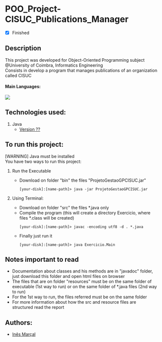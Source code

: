 # POO_Project-CISUC_Publications_Manager
- [x] Finished

## Description
This project was developed for Object-Oriented Programming subject @University of Coimbra, Informatics Engineering <br>
Consists in develop a program that manages publications of an organization called CISUC
#### Main Languages:
![](https://img.shields.io/badge/Java-333333?style=flat&logo=java&logoColor=FFFFFF) 

## Technologies used:
1. Java
    - [Version ??](https://www.oracle.com/java/technologies/downloads/) 

## To run this project:
[WARNING] Java must be installed<br>
You have two ways to run this project:
1. Run the Executable
    * Download on folder "bin" the files "ProjetoGestaoGPCISUC.jar"
      ```shellscript
      [your-disk]:[name-path]> java -jar ProjetoGestaoGPCISUC.jar
      ```

2. Using Terminal:
    * Download on folder "src" the files *.java only
    * Compile the program (this will create a directory Exercicio, where files *.class will be created)
      ```shellscript
      [your-disk]:[name-path]> javac -encoding utf8 -d . *.java
      ```
    * Finally just run it
      ```shellscript
      [your-disk]:[name-path]> java Exercicio.Main
      ```

## Notes important to read
- Documentation about classes and his methods are in "javadoc" folder, just download this folder and open html files on browser
- The files that are on folder "resources" must be on the same folder of executable (1st way to run) or on the same folder of *.java files (2nd way to run)
- For the 1st way to run, the files referred must be on the same folder
- For more information about how the src and resource files are structured read the report

## Authors:
- [Inês Marçal](https://github.com/inesmarcal)
